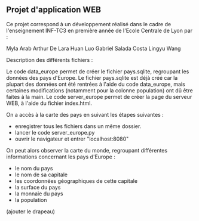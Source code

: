 ## Projet d'application WEB

Ce projet correspond à un développement réalisé dans le cadre de l'enseignement INF-TC3 en première année de l'Ecole Centrale de Lyon par :

Myla Arab
Arthur De Lara
Huan Luo
Gabriel Salada Costa
Lingyu Wang


Description des différents fichiers :

Le code data_europe permet de créer le fichier pays.sqlite, regroupant les données des pays d'Europe. Le fichier pays.sqlite est déjà créé car la plupart des données ont été rentrées à l'aide du code data_europe, mais certaines modifications (notamment pour la colonne population) ont dû être faites à la main.
Le code server_europe permet de créer la page du serveur WEB, à l'aide du fichier index.html. 


On a accès à la carte des pays en suivant les étapes suivantes :

  - enregistrer tous les fichiers dans un même dossier.
  - lancer le code server_europe.py 
  - ouvrir le navigateur et entrer "localhost:8080"
 
 On peut alors observer la carte du monde, regroupant différentes informations concernant les pays d'Europe :
 
  - le nom du pays
  - le nom de sa capitale
  - les coordonnées géographiques de cette capitale
  - la surface du pays
  - la monnaie du pays
  - la population
  
 (ajouter le drapeau)

